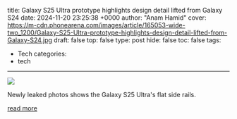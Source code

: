 title: Galaxy S25 Ultra prototype highlights design detail lifted from Galaxy S24
date: 2024-11-20 23:25:38 +0000
author: "Anam Hamid"
cover: https://m-cdn.phonearena.com/images/article/165053-wide-two_1200/Galaxy-S25-Ultra-prototype-highlights-design-detail-lifted-from-Galaxy-S24.jpg
draft: false
top: false
type: post
hide: false
toc: false
tags:
  - Tech
categories:
  - tech
---

![](https://m-cdn.phonearena.com/images/article/165053-wide-two_1200/Galaxy-S25-Ultra-prototype-highlights-design-detail-lifted-from-Galaxy-S24.jpg)

Newly leaked photos shows the Galaxy S25 Ultra's flat side rails.

[read more](https://www.phonearena.com/news/Galaxy-S25-Ultra-prototype-highlights-design-detail-lifted-from-Galaxy-S24_id165053)

